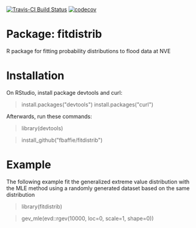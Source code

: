[![Travis-CI Build Status](https://travis-ci.org/fbaffie/fitdistrib.svg?branch=master)](https://travis-ci.org/fbaffie/fitdistrib)
[![codecov](https://codecov.io/github/fbaffie/fitdistrib/branch/master/graphs/badge.svg)](https://codecov.io/gh/fbaffie/fitdistrib) 


# Package: fitdistrib

R package for fitting probability distributions to flood data at NVE

# Installation

On RStudio, install package devtools and curl:

> install.packages("devtools")
> install.packages("curl")

Afterwards, run these commands:

> library(devtools)

> install_github("fbaffie/fitdistrib")

# Example

The following example fit the generalized extreme value distribution with the MLE method 
using a randomly generated dataset based on the same distribution

> library(fitdistrib)

> gev_mle(evd::rgev(10000, loc=0, scale=1, shape=0))
